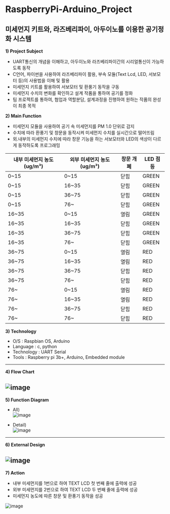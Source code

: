 # RaspberryPi-Arduino_Project

## 미세먼지 키트와, 라즈베리파이, 아두이노를 이용한 공기정화 시스템

**1) Project Subject**
  - UART통신의 개념을 이해하고, 아두이노와 라즈베리파이간의 시리얼통신이 가능하도록 동작  
  - C언어, 파이썬을 사용하여 라즈베리파이 활용, 부속 모듈(Text Lcd, LED, 서보모터 등)의 사용법을 이해 및 활용  
  - 미세먼지 키트를 활용하여 서보모터 및 환풍기 동작을 구동  
  - 미세먼지 수치의 변화를 확인하고 설계 작품을 통하여 공기를 정화  
  - 팀 프로젝트를 통하여, 협업과 역할분담, 설계과정을 진행하여 원하는 작품의 완성이 최종 목적  
 
**2) Main Function**
  - 미세먼지 모듈을 사용하여 공기 속 미세먼지를 PM 1.0 단위로 감지  
  - 수치에 따라 환풍기 및 창문을 동작시켜 미세먼지 수치를 실시간으로 떨어뜨림  
  - 외.내부의 미세먼지 수치에 따라 창문 기능을 하는 서보모터와 LED의 색상이 다르게 동작하도록 프로그래밍  

내부 미세먼지 농도(ug/m³) | 외부 미세먼지 농도(ug/m³) | 창문 개폐 | LED 점등
-- | -- | -- | --
0~15 | 0~15 | 닫힘 | GREEN
0~15 | 16~35 | 닫힘 | GREEN
0~15 | 36~75 | 닫힘 | GREEN
0~15 | 76~ | 닫힘 | GREEN
16~35 | 0~15 | 열림 | GREEN
16~35 | 16~35 | 닫힘 | GREEN
16~35 | 36~75 | 닫힘 | GREEN
16~35 | 76~ | 닫힘 | GREEN
36~75 | 0~15 | 열림 | RED
36~75 | 16~35 | 열림 | RED
36~75 | 36~75 | 닫힘 | RED
36~75 | 76~ | 닫힘 | RED
76~ | 0~15 | 열림 | RED
76~ | 16~35 | 열림 | RED
76~ | 36~75 | 닫힘 | RED
76~ | 76~ | 닫힘 | RED

 **3) Technology**
  - O/S : Raspbian OS, Arduino
  - Language : c, python
  - Technology : UART Serial
  - Tools : Raspberry pi 3b+, Arduino, Embedded module
---

**4) Flow Chart**

![image](https://user-images.githubusercontent.com/76051264/102713824-238d5480-430e-11eb-89bd-adbf5c3521bf.png)  
---

**5) Function Diagram**
  -  All)  
![image](https://user-images.githubusercontent.com/76051264/102713811-08224980-430e-11eb-98f4-9b99b3f0515d.png)  

  - Detail)  
![image](https://user-images.githubusercontent.com/76051264/102713812-0a84a380-430e-11eb-9163-76980f6a9b71.png)  
----

**6) External Design**

![image](https://user-images.githubusercontent.com/76051264/102713846-40298c80-430e-11eb-9d35-2daf7abc952b.png)  
----

**7) Action**
- 내부 미세먼지를 1번으로 하여 TEXT LCD 첫 번째 줄에 출력에 성공
- 외부 미세먼지를 2번으로 하여 TEXT LCD 두 번째 줄에 출력에 성공
- 미세먼지 농도에 따른 창문 및 환풍기 동작을 성공  

![image](https://user-images.githubusercontent.com/76051264/102713895-9696cb00-430e-11eb-9466-34b7e8fe031c.png)

